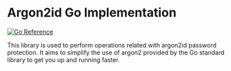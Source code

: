 # Argon2id Go Implementation
[![Go Reference](https://pkg.go.dev/badge/github.com/gohango/argon2id/argon2id.svg)](https://pkg.go.dev/github.com/gohango/argon2id/argon2id)

This library is used to perform operations related with argon2id password protection. It aims to simplify the use of argon2 provided by the Go standard library to get you up and running faster.
